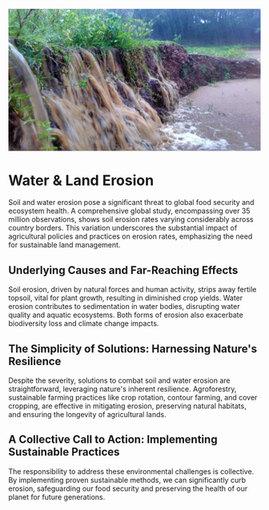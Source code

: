 ![](img/erosion.png)

# Water & Land Erosion

Soil and water erosion pose a significant threat to global food security and ecosystem health. A comprehensive global study, encompassing over 35 million observations, shows soil erosion rates varying considerably across country borders. This variation underscores the substantial impact of agricultural policies and practices on erosion rates, emphasizing the need for sustainable land management.

## Underlying Causes and Far-Reaching Effects

Soil erosion, driven by natural forces and human activity, strips away fertile topsoil, vital for plant growth, resulting in diminished crop yields. Water erosion contributes to sedimentation in water bodies, disrupting water quality and aquatic ecosystems. Both forms of erosion also exacerbate biodiversity loss and climate change impacts.

## The Simplicity of Solutions: Harnessing Nature's Resilience

Despite the severity, solutions to combat soil and water erosion are straightforward, leveraging nature's inherent resilience. Agroforestry, sustainable farming practices like crop rotation, contour farming, and cover cropping, are effective in mitigating erosion, preserving natural habitats, and ensuring the longevity of agricultural lands.

## A Collective Call to Action: Implementing Sustainable Practices

The responsibility to address these environmental challenges is collective. By implementing proven sustainable methods, we can significantly curb erosion, safeguarding our food security and preserving the health of our planet for future generations.
